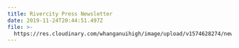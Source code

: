 ```yaml
---
title: Rivercity Press Newsletter
date: 2019-11-24T20:44:51.497Z
file: >-
  https://res.cloudinary.com/whanganuihigh/image/upload/v1574628274/newsletters/November_2019_rivercity_press_copy_web.pdf
---
```


